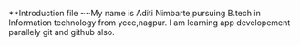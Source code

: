 **Introduction file
~~My name is Aditi Nimbarte,pursuing B.tech in Information technology from ycce,nagpur.
I am learning app developement parallely git and github also.